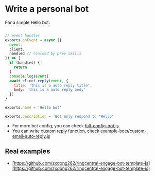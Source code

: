 # Write a personal bot

For a simple Hello bot:

```js

// event handler
exports.onEvent = async ({
  event,
  client,
  handled // hanlded by prev skills
}) => {
  if (handled) {
    return
  }
  console.log(event)
  await client.reply(event, {
    title: 'this is a auto reply title',
    body: 'this is a auto reply body'
  })
}

exports.name = 'Hello bot'

exports.description = 'Bot only respond to "Hello"'

```

- For more bot config, you can check [full-config-bot.js](../example-bots/full-config-bot.js)
- You can write custom reply function, check [example-bots/custom-email-auto-reply.js](../example-bots/custom-email-auto-reply.js)

## Real examples

- [https://github.com/zxdong262/ringcentral-engage-bot-template-js](https://github.com/zxdong262/ringcentral-engage-bot-template-js)
